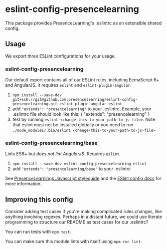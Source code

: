 # eslint-config-presencelearning

This package provides PresenceLearning's .eslintrc as an extensible shared config.

## Usage

We export three ESLint configurations for your usage.

### eslint-config-presencelearning

Our default export contains all of our ESLint rules, including EcmaScript 6+
and AngularJS. It requires `eslint` and `eslint-plugin-angular`.

1. `npm install --save-dev git+ssh://git@github.com:presencelearning/eslint-config-presencelearning.git eslint-plugin-angular eslint`
2. add `"extends": "presencelearning"` to your .eslintrc. Example, your .eslintrc file should look like this:
    {
        "extends": "presencelearning"
    }
3. test by running `eslint <change-this-to-your-path-to-js-file>`. Note that eslint must not be installed globally or you need to run `./node_modules/.bin/eslint <change-this-to-your-path-to-js-file>`

### eslint-config-presencelearning/base

Lints ES6+ but *does not lint AngularJS*. Requires `eslint`.

1. `npm install --save-dev eslint-config-presencelearning eslint`
2. add `"extends": "presencelearning/base"` to your .eslintrc

See [PresenceLearnings Javascript styleguide](https://github.com/presencelearning/javascript) and
the [ESlint config docs](http://eslint.org/docs/user-guide/configuring#extending-configuration-files)
for more information.

## Improving this config

Consider adding test cases if you're making complicated rules changes, like
anything involving regexes. Perhaps in a distant future, we could use literate
programming to structure our README as test cases for our .eslintrc?

You can run tests with `npm test`.

You can make sure this module lints with itself using `npm run lint`.
